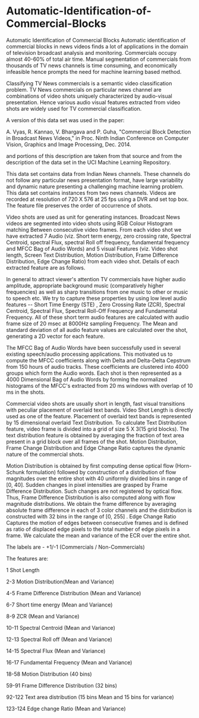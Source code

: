 # Automatic-Identification-of-Commercial-Blocks
Automatic Identification of Commercial Blocks
Automatic identification of commercial blocks in news videos finds a lot of applications in the domain of television broadcast analysis and monitoring. Commercials occupy almost 40-60% of total air time. Manual segmentation of commercials from thousands of TV news channels is time consuming, and economically infeasible hence prompts the need for machine learning based method. 

Classifying TV News commercials is a semantic video classification problem. TV News commercials on particular news channel are combinations of video shots uniquely characterized by audio-visual presentation. Hence various audio visual features extracted from video shots are widely used for TV commercial classification. 

A version of this data set was used in the paper:

A. Vyas, R. Kannao, V. Bhargava and P. Guha, "Commercial Block Detection in Broadcast News Videos," in Proc. Ninth Indian Conference on Computer Vision, Graphics and Image Processing, Dec. 2014.

and portions of this description are taken from that source and from the description of the data set in the UCI Machine Learning Repository.

This data set contains data from Indian News channels.  These channels do not follow any particular news presentation format, have large variability and dynamic nature presenting a challenging machine learning problem. This data set contains instances from two news channels. Videos are recorded at resolution of 720 X 576 at 25 fps using a DVR and set top box. The feature file preserves the order of occurrence of shots.

Video shots are used as unit for generating instances. Broadcast News videos are segmented into video shots using RGB Colour Histogram matching Between consecutive video frames. From each video shot we have extracted 7 Audio (viz. Short term energy, zero crossing rate, Spectral Centroid, spectral Flux, spectral Roll off frequency, fundamental frequency and MFCC Bag of Audio Words) and 5 visual Features (viz. Video shot length, Screen Text Distribution, Motion Distribution, Frame Difference Distribution, Edge Change Ratio) from each video shot. Details of each extracted feature are as follows. 

In general to attract viewer's attention TV commercials have higher audio amplitude, appropriate background music (comparatively higher frequencies) as well as sharp transitions from one music to other or music to speech etc. We try to capture these properties by using low level audio features -- Short Time Energy (STE) , Zero Crossing Rate (ZCR), Spectral Centroid, Spectral Flux, Spectral Roll-Off Frequency and Fundamental Frequency. All of these short term audio features are calculated with audio frame size of 20 msec at 8000Hz sampling Frequency. The Mean and standard deviation of all audio feature values are calculated over the shot, generating a 2D vector for each feature. 

The MFCC Bag of Audio Words have been successfully used in several existing speech/audio processing applications. This motivated us to compute the MFCC coefficients along with Delta and Delta-Delta Cepstrum from 150 hours of audio tracks. These coefficients are clustered into 4000 groups which form the Audio words. Each shot is then represented as a 4000 Dimensional Bag of Audio Words by forming the normalized histograms of the MFCC's extracted from 20 ms windows with overlap of 10 ms in the shots. 

Commercial video shots are usually short in length, fast visual transitions with peculiar placement of overlaid text bands. Video Shot Length is directly used as one of the feature. Placement of overlaid text bands is represented by 15 dimensional overlaid Text Distribution. To calculate Text Distribution feature, video frame is divided into a grid of size 5 X 3(15 grid blocks). The text distribution feature is obtained by averaging the fraction of text area present in a grid block over all frames of the shot. Motion Distribution, Frame Change Distribution and Edge Change Ratio captures the dynamic nature of the commercial shots. 

Motion Distribution is obtained by first computing dense optical flow (Horn-Schunk formulation) followed by construction of a distribution of flow magnitudes over the entire shot with 40 uniformly divided bins in range of [0, 40]. Sudden changes in pixel intensities are grasped by Frame Difference Distribution. Such changes are not registered by optical flow. Thus, Frame Difference Distribution is also computed along with flow magnitude distributions. We obtain the frame difference by averaging absolute frame difference in each of 3 color channels and the distribution is constructed with 32 bins in the range of [0, 255] . Edge Change Ratio Captures the motion of edges between consecutive frames and is defined as ratio of displaced edge pixels to the total number of edge pixels in a frame. We calculate the mean and variance of the ECR over the entire shot. 

The labels are - +1/-1 (Commercials / Non-Commercials) 

The features are:

1 Shot Length

2-3 Motion Distribution(Mean and Variance)

4-5 Frame Difference Distribution (Mean and Variance)

6-7 Short time energy (Mean and Variance)

8-9 ZCR (Mean and Variance)

10-11 Spectral Centroid (Mean and Variance)

12-13 Spectral Roll off (Mean and Variance)

14-15 Spectral Flux (Mean and Variance)

16-17 Fundamental Frequency (Mean and Variance)

18-58 Motion Distribution (40 bins)

59-91 Frame Difference Distribution (32 bins)

92-122 Text area distribution (15 bins Mean and 15 bins for variance)

123-124 Edge change Ratio (Mean and Variance) 
